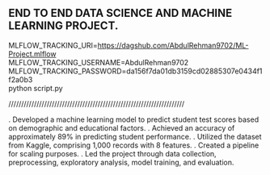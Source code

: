 ## END TO END DATA SCIENCE AND MACHINE LEARNING PROJECT.

MLFLOW_TRACKING_URI=https://dagshub.com/AbdulRehman9702/ML-Project.mlflow \
MLFLOW_TRACKING_USERNAME=AbdulRehman9702 \
MLFLOW_TRACKING_PASSWORD=da156f7da01db3159cd02885307e0434f1f2a0b3 \
python script.py

/////////////////////////////////////////////////////////////////////

. Developed a machine learning model to predict student test scores based on demographic and educational factors.
. Achieved an accuracy of approximately 89% in predicting student performance.
. Utilized the dataset from Kaggle, comprising 1,000 records with 8 features.
. Created a pipeline for scaling purposes.
. Led the project through data collection, preprocessing, exploratory analysis, model training, and evaluation.

